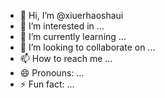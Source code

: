 - 👋 Hi, I’m @xiuerhaoshaui
- 👀 I’m interested in ...
- 🌱 I’m currently learning ...
- 💞️ I’m looking to collaborate on ...
- 📫 How to reach me ...
- 😄 Pronouns: ...
- ⚡ Fun fact: ...

<!---
xiuerhaoshaui/xiuerhaoshaui is a ✨ special ✨ repository because its `README.md` (this file) appears on your GitHub profile.
You can click the Preview link to take a look at your changes.
--->
